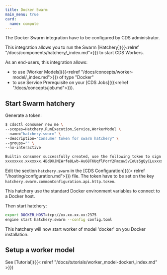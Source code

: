 ```yaml
---
title: Docker Swarm
main_menu: true
card: 
  name: compute
---
```


The Docker Swarm integration have to be configured by CDS administrator.

This integration allows you to run the Swarm [Hatchery]({{<relref "/docs/components/hatchery/_index.md">}}) to start CDS Workers.

As an end-users, this integration allows:

 - to use [Worker Models]({{<relref "/docs/concepts/worker-model/_index.md">}}) of type "Docker"
 - to use Service Prerequisite on your [CDS Jobs]({{<relref "/docs/concepts/job.md">}}).

## Start Swarm hatchery

Generate a token:

```bash
$ cdsctl consumer new me \
--scopes=Hatchery,RunExecution,Service,WorkerModel \
--name="hatchery.swarm" \
--description="Consumer token for swarm hatchery" \
--groups="" \
--no-interactive

Builtin consumer successfully created, use the following token to sign in:
xxxxxxxx.xxxxxxx.4Bd9XJMIWrfe8Lwb-Au68TKUqflPorY2Fmcuw5vIoUs5gQyCLuxxxxxxxxxxxxxx
```

Edit the section `hatchery.swarm` in the [CDS Configuration]({{< relref "/hosting/configuration.md">}}) file.
The token have to be set on the key `hatchery.swarm.commonConfiguration.api.http.token`.

This hatchery use the standard Docker environment variables to connect to a Docker host.

Then start hatchery:

```bash
export DOCKER_HOST=tcp://xx.xx.xx.xx:2375
engine start hatchery:swarm --config config.toml
```

This hatchery will now start worker of model 'docker' on you Docker installation.

## Setup a worker model

See [Tutorial]({{< relref "/docs/tutorials/worker_model-docker/_index.md" >}})
